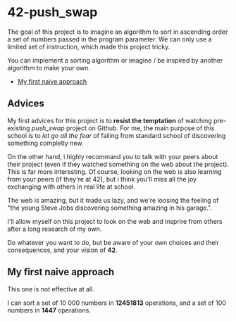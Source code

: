 # 42-push_swap

The goal of this project is to imagine  an algorithm to sort in ascending order a set of numbers passed in the program parameter.
We can only use a limited set of instruction, which made this project tricky.

You can implement a sorting algorithm or imagine / be inspired by another algorithm to make your own.

- [My first naive approach](#My-first-naive-approach)

## Advices

My first advices for this project is to **resist the temptation** of watching pre-existing *push_swap* project on Github.
For me, the main purpose of this school is to *let go all the fear* of failing from standard school of discovering something completly new.

On the other hand, i highly recommand you to talk with your peers about their project (even if they watched something on the web about the project).
This is far more interesting. Of course, looking on the web is also learning from your peers (if they're at 42), but i think you'll miss all the joy exchanging
with others in real life at school.

The web is amazing, but it made us lazy, and we're loosing the feeling of "the young Steve Jobs discovering something amazing in his garage.".

I'll allow myself on this project to look on the web and insprire from others after a long research of my own. 

Do whatever you want to do, but be aware of your own choices and their consequences, and your vision of **42**.

## My first naive approach

This one is not effective at all.

I can sort a set of 10 000 numbers in **12451813** operations, and a set of 100 numbers in **1447** operations.

